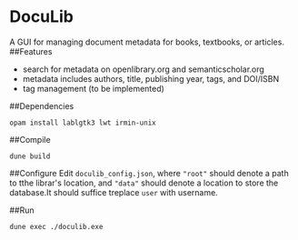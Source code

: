 # DocuLib
A GUI for managing document metadata for books, textbooks, or articles.
##Features
* search for metadata on openlibrary.org and semanticscholar.org
* metadata includes authors, title, publishing year, tags, and DOI/ISBN
* tag management (to be implemented)

##Dependencies
```
opam install lablgtk3 lwt irmin-unix
```

##Compile
```
dune build
```

##Configure
Edit `doculib_config.json`, where `"root"` should denote a path to tthe librar's location, and `"data"` should denote a location to store the  database.It should suffice treplace `user` with username.

##Run
```
dune exec ./doculib.exe
```